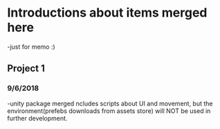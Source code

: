 # Introductions about items merged here 
-just for memo :) 

## Project 1

### 9/6/2018
-unity package merged ncludes scripts about UI and movement, but the environment(prefebs downloads from assets store) will NOT be used in further development. 
